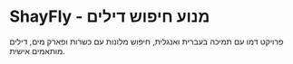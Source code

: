 # ShayFly - מנוע חיפוש דילים

פרויקט דמו עם תמיכה בעברית ואנגלית, חיפוש מלונות עם כשרות ופארק מים, דילים מותאמים אישית.